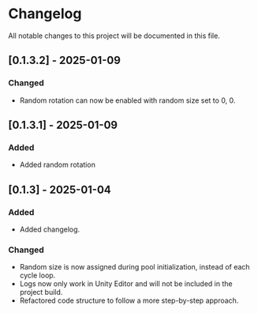 # Changelog
All notable changes to this project will be documented in this file.

## [0.1.3.2] - 2025-01-09
### Changed
- Random rotation can now be enabled with random size set to 0, 0.

## [0.1.3.1] - 2025-01-09
### Added
- Added random rotation

## [0.1.3] - 2025-01-04
### Added
- Added changelog.
### Changed
- Random size is now assigned during pool initialization, instead of each cycle loop.
- Logs now only work in Unity Editor and will not be included in the project build.
- Refactored code structure to follow a more step-by-step approach.
